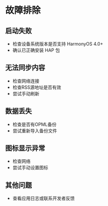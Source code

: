 # 故障排除

## 启动失败
- 检查设备系统版本是否支持 HarmonyOS 4.0+
- 确认已正确安装 HAP 包

## 无法同步内容
- 检查网络连接
- 检查RSS源地址是否有效
- 尝试手动刷新

## 数据丢失
- 检查是否有OPML备份
- 尝试重新导入备份文件

## 图标显示异常
- 检查网络
- 尝试手动设置图标

## 其他问题
- 查看应用日志或联系开发者反馈 